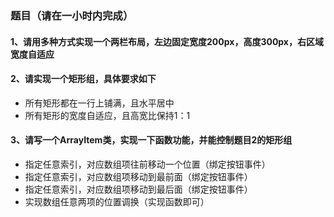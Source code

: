 ### 题目（请在一小时内完成）

#### 1、请用多种方式实现一个两栏布局，左边固定宽度200px，高度300px，右区域宽度自适应

#### 2、请实现一个矩形组，具体要求如下

- 所有矩形都在一行上铺满，且水平居中
- 所有矩形的宽度自适应，且高宽比保持1：1

#### 3、请写一个ArrayItem类，实现一下函数功能，并能控制题目2的矩形组

- 指定任意索引，对应数组项往前移动一个位置（绑定按钮事件）
- 指定任意索引，对应数组项移动到最前面（绑定按钮事件）
- 指定任意索引，对应数组项移动到最后面（绑定按钮事件）
- 实现数组任意两项的位置调换（实现函数即可）
